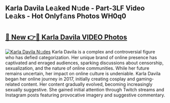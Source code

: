 ## Karla Davila Le𝚊ked N𝚞de - Part-3LF Video Le𝚊ks - Hot Onlyf𝚊ns Photos WH0q0

# <h2><a href="http://ab48729.deff.icu/?id=Karla+Davila">🔗 New 👉🔴 Karla Davila VIDEO Photos</a></h2>

[![Karla Davila N𝚞des](https://i.imgur.com/rIISA9y.gif)](http://ab48729.deff.icu/?id=Karla+Davila)
Karla Davila is a complex and controversial figure who has defied categorization. Her unique brand of online presence has captivated and enraged audiences, sparking discussions about censorship, sexualization, and the nature of online communities. While her future remains uncertain, her impact on online culture is undeniable. Karla Davila began her online journey in 2017, initially creating cosplay and gaming-related content. Her content gradually evolved, becoming increasingly sexually suggestive. She gained initial attention through Twitch streams and Instagram posts featuring provocative imagery and suggestive commentary.
